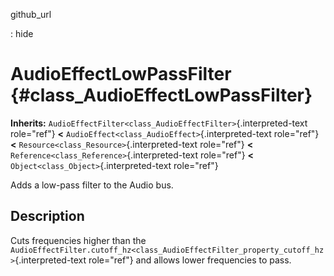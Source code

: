 github\_url

:   hide

AudioEffectLowPassFilter {#class_AudioEffectLowPassFilter}
========================

**Inherits:**
`AudioEffectFilter<class_AudioEffectFilter>`{.interpreted-text
role="ref"} **\<** `AudioEffect<class_AudioEffect>`{.interpreted-text
role="ref"} **\<** `Resource<class_Resource>`{.interpreted-text
role="ref"} **\<** `Reference<class_Reference>`{.interpreted-text
role="ref"} **\<** `Object<class_Object>`{.interpreted-text role="ref"}

Adds a low-pass filter to the Audio bus.

Description
-----------

Cuts frequencies higher than the
`AudioEffectFilter.cutoff_hz<class_AudioEffectFilter_property_cutoff_hz>`{.interpreted-text
role="ref"} and allows lower frequencies to pass.
